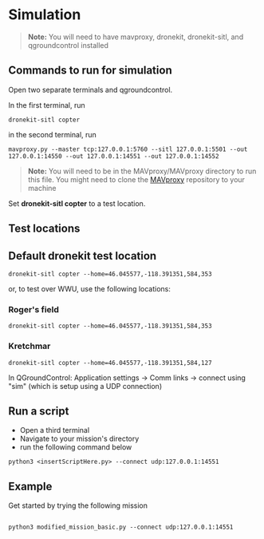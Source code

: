 # Simulation

>**Note:** You will need to have mavproxy, dronekit, dronekit-sitl, and qgroundcontrol installed

## Commands to run for simulation

Open two separate terminals and qgroundcontrol.

In the first terminal,  run

```{bash}
dronekit-sitl copter
```

in the second terminal, run

```{bash}
mavproxy.py --master tcp:127.0.0.1:5760 --sitl 127.0.0.1:5501 --out 127.0.0.1:14550 --out 127.0.0.1:14551 --out 127.0.0.1:14552

```

>**Note:** You will need to be in the MAVproxy/MAVproxy directory to run this file. You might need to clone the [MAVproxy](https://github.com/ArduPilot/MAVProxy) repository to your machine

Set **dronekit-sitl copter** to a test location.

## Test locations

## Default dronekit test location

```{bash}
dronekit-sitl copter --home=46.045577,-118.391351,584,353
```

or, to test over WWU, use the following locations:

### Roger's field

```{bash}
dronekit-sitl copter --home=46.045577,-118.391351,584,353
```

### Kretchmar

```{bash}
dronekit-sitl copter --home=46.045577,-118.391351,584,127
```

In QGroundControl:
Application settings -> Comm links -> connect using "sim" (which is setup using a UDP connection)

## Run a script

- Open a third terminal
- Navigate to your mission's directory
- run the following command below
  
```{bash}
python3 <insertScriptHere.py> --connect udp:127.0.0.1:14551
```

## Example

Get started by trying the following mission

```{bash}

python3 modified_mission_basic.py --connect udp:127.0.0.1:14551
```
